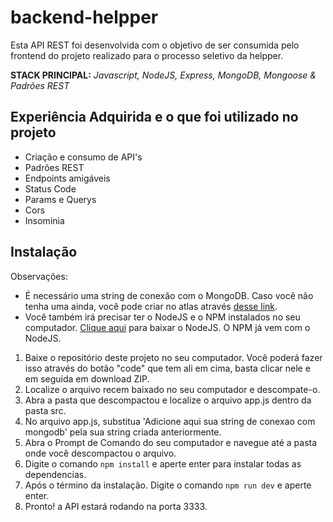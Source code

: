 # backend-helpper

Esta API REST foi desenvolvida com o objetivo de ser consumida pelo frontend do projeto realizado para o processo seletivo da helpper.

**STACK PRINCIPAL:** *Javascript, NodeJS, Express, MongoDB, Mongoose & Padrões REST*

## Experiência Adquirida e o que foi utilizado no projeto

- Criação e consumo de API's
- Padrões REST
- Endpoints amigáveis
- Status Code
- Params e Querys
- Cors
- Insominia

## Instalação

Observações:
- É necessário uma string de conexão com o MongoDB. Caso você não tenha uma ainda, você pode criar no atlas através [desse link](https://www.mongodb.com/cloud/atlas/register).
- Você também irá precisar ter o NodeJS e o NPM instalados no seu computador. [Clique aqui](https://nodejs.org/en/) para baixar o NodeJS. O NPM já vem com o NodeJS.

01. Baixe o repositório deste projeto no seu computador. Você poderá fazer isso através do botão "code" que tem ali em cima, basta clicar nele e em seguida em download ZIP.
02. Localize o arquivo recem baixado no seu computador e descompate-o.
03. Abra a pasta que descompactou e localize o arquivo app.js dentro da pasta src.
04. No arquivo app.js, substitua 'Adicione aqui sua string de conexao com mongodb' pela sua string criada anteriormente.
05. Abra o Prompt de Comando do seu computador e navegue até a pasta onde você descompactou o arquivo.
06. Digite o comando `npm install` e aperte enter para instalar todas as dependencias.
07. Após o término da instalação. Digite o comando `npm run dev` e aperte enter.
08. Pronto! a API estará rodando na porta 3333.